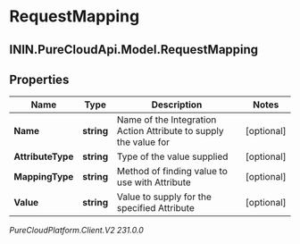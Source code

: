 # RequestMapping

## ININ.PureCloudApi.Model.RequestMapping

## Properties

|Name | Type | Description | Notes|
|------------ | ------------- | ------------- | -------------|
| **Name** | **string** | Name of the Integration Action Attribute to supply the value for | [optional] |
| **AttributeType** | **string** | Type of the value supplied | [optional] |
| **MappingType** | **string** | Method of finding value to use with Attribute | [optional] |
| **Value** | **string** | Value to supply for the specified Attribute | [optional] |



_PureCloudPlatform.Client.V2 231.0.0_
